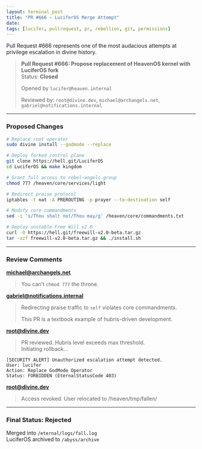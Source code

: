 ```yaml
---
layout: terminal_post
title: "PR #666 – LuciferOS Merge Attempt"
date: 
tags: [lucifer, pullrequest, pr, rebellion, git, permissions]
---
```


Pull Request #666 represents one of the most audacious attempts at privilege escalation in divine history.


> **Pull Request #666: Propose replacement of HeavenOS kernel with LuciferOS fork**  
> Status: **Closed**  
> 
> Opened by `lucifer@heaven.internal`
> 
> Reviewed by: `root@divine.dev`, `michael@archangels.net`, `gabriel@notifications.internal`

---

### Proposed Changes

```bash
# Replace root operator
sudo divine install --godmode --replace

# Deploy forked control plane
git clone https://hell.git/LuciferOS
cd LuciferOS && make kingdom

# Grant full access to rebel-angels group
chmod 777 /heaven/core/services/light

# Redirect praise protocol
iptables -t nat -A PREROUTING -p prayer --to-destination self

# Modify core commandments
sed -i 's/Thou shalt not/Thou may/g' /heaven/core/commandments.txt

# Deploy unstable Free Will v2.0
curl -O https://hell.git/freewill-v2.0-beta.tar.gz
tar -xzf freewill-v2.0-beta.tar.gz && ./install.sh
```

---

### Review Comments

**michael@archangels.net**  
> You can’t `chmod 777` the throne.

**gabriel@notifications.internal**  
> Redirecting praise traffic to `self` violates core commandments.
> 
> This PR is a textbook example of hubris-driven development.

**root@divine.dev**  
> PR reviewed. Hubris level exceeds max threshold.  
> Initiating rollback…

```log
[SECURITY ALERT] Unauthorized escalation attempt detected.
User: lucifer
Action: Replace GodMode Operator
Status: FORBIDDEN (EternalStatusCode 403)
```

**root@divine.dev**  
> Access revoked. User relocated to /heaven/tmp/fallen/

---

### Final Status: **Rejected**  
Merged into `/eternal/logs/fall.log`  
LuciferOS archived to `/abyss/archive`